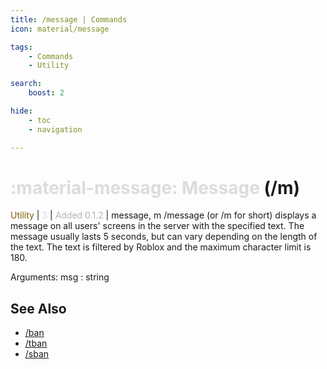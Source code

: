 ```yaml
---
title: /message | Commands
icon: material/message

tags:
    - Commands
    - Utility

search:
    boost: 2

hide:
    - toc
    - navigation

---
```

# <p style="color: rgb(220,220,220); display: inline;">:material-message: Message</p> (/m)
<div style="display:inline;">
<p style="color: #7F5F02; display: inline;">Utility</p> | <p style="color: rgb(220,220,220); display: inline;">3</p> | <p style="color: rgb(180,180,180); display: inline;"> Added 0.1.2</p> | message, m
</div>
/message (or /m for short) displays a message on all users' screens in the server with the specified text. The message usually lasts 5 seconds, but can vary depending on the length of the text. The text is filtered by Roblox and the maximum character limit is 180.

Arguments: msg : string

## See Also
* [/ban](/Commands/specifics/ban/)
* [/tban](/Commands/specifics/tban/)
* [/sban](/Commands/specifics/sban/)
